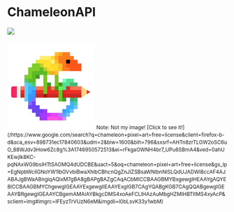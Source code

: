 # ChameleonAPI
[![](https://jitpack.io/v/Nerd10000/ChameleonAPI.svg)](https://jitpack.io/#Nerd10000/ChameleonAPI)



<img src="logo.png" width="200" height="200">
<small>Note: Not my image! [Click to see it!](/https://www.google.com/search?q=chameleon+pixel+art+free+license&client=firefox-b-d&sca_esv=898731ec17840603&udm=2&biw=1600&bih=796&sxsrf=AHTn8zrTLGW2oSC6uO_88WJdv3How6Zc8g%3A1746950572513&ei=rFkgaOWNH4br7_UPu6SBmA4&ved=0ahUKEwjlk8KC-pqNAxWG9bsIHTtSAOMQ4dUDCBE&uact=5&oq=chameleon+pixel+art+free+license&gs_lp=EgNpbWciIGNoYW1lbGVvbiBwaXhlbCBhcnQgZnJlZSBsaWNlbnNlSLQdUJADWI8ccAF4AJABAJgBWaABngiqAQIxM7gBA8gBAPgBAZgCAqACbMICCBAAGBMYBxgewgIHEAAYgAQYE8ICCBAAGBMYChgewgIGEAAYExgewgIIEAAYExgIGB7CAgYQABgKGB7CAgQQABgewgIGEAAYBRgewgIGEAAYCBgemAMAiAYBkgcDMS4xoAeFCLIHAzAuMbgHZMIHBTItMS4xyAcP&sclient=img#imgrc=IFEyzTrVUzN6eM&imgdii=l0bLsvK33y1wbM)</small>
